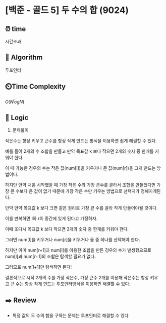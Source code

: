 # [백준 - 골드 5] 두 수의 합 (9024)
 
## ⏰  **time**

시간초과

## :pushpin: **Algorithm**

투포인터

## ⏲️**Time Complexity**

$O(N^logN)$

## :round_pushpin: **Logic**

1. 문제풀이

작은수는 항상 키우고 큰수를 항상 작게 만드는 방식을 이용하면 쉽게 해결할 수 있다.

예를 들어 2개의 수 조합을 만들고 만약 목표값 k 보다 작으면 2개의 숫자 중 한개를 키워야 한다.

이 때 가능한 경우의 수는 작은 값(num[l])을 키우거나 큰 값(num[r])을 크게 만드는 방법이다.

하지만 만약 처음 시작했을 때 가장 작은 수와 가장 큰수를 골라서 조합을 만들었다면 가장 큰 수보다 큰 값이 없기 때문에 가장 작은 수만 키우는 방법으로 선택지가 정해지게된다.

만약 만약 목표값 k 보다 크면 같은 원리로 가장 큰 수를 골라 작게 만들어야될 것이다.

이를 반복하면 l와 r이 중간에 있게 된다고 가정하자.

이때 또다시 목표값 k 보다 작으면 2개의 숫자 중 한개를 키워야 한다.

그러면 num[l]을 키우거나 num[r]을 키우거나 둘 중 하나를 선택해야 한다.

하지만 이미 num[r+1]과 num[l]를 이용한 조합을 만든 경우의 수가 발생했으므로 num[l]과 num[r+1]의 조합은 탐색할 필요가 없다.

그러므로 num[l+1]만 탐색하면 된다!

결론적으로 시작 2개의 수를 가장 작은수, 가장 큰수 2개를 이용해 작은수는 항상 키우고 큰 수는 항상 작게 만드는 투포인터방식을 이용하면 해결할 수 있다.

## :black_nib: **Review**
- 특정 값의 두 수의 합을 구하는 문제는 투포인터로 해결할 수 있다